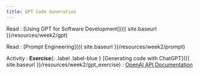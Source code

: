```yaml
---
title: GPT Code Generation
---
```


Read
: [Using GPT for Software Development]({{ site.baseurl }}/resources/week2/gpt)

Read
: [Prompt Engineering]({{ site.baseurl }}/resources/week2/prompt)

Activity
: **Exercise**{: .label .label-blue } [Generating code with ChatGPT]({{ site.baseurl }}/resources/week2/gpt_exercise)
  : [OpenAI API Documentation](https://platform.openai.com/docs)

